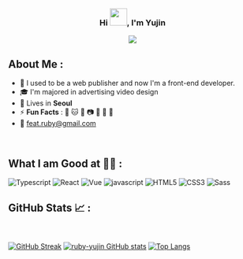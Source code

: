 
<h3 align="center" style="border-bottom:none;">Hi <img src="https://media.giphy.com/media/hvRJCLFzcasrR4ia7z/giphy.gif" width="35">,  I'm Yujin</h3>
<p align="center">
  <img src="https://media2.giphy.com/media/vzO0Vc8b2VBLi/giphy.gif?cid=ecf05e479j3uxwzfh0tqi5apby80ytdfrtsfv76x26svbrnd&rid=giphy.gif&ct=g"/>
</p>

## About Me :

- 🏢 I used to be a web publisher and now I'm a front-end developer.
- 🎓 I'm majored in advertising video design
- 🏡 Lives in **Seoul**
- ⚡ **Fun Facts** : 🐶 🐱 🍕 📷 🎥 🚞 🌿
- 💌 <feat.ruby@gmail.com>

<br>

## What I am Good at 🧑‍💻 :
<span><img alt="Typescript" src ="https://img.shields.io/badge/Typescript-3178C6.svg?&style=for-the-badge&logo=Typescript&logoColor=white"/></span>
<span><img alt="React" src ="https://img.shields.io/badge/React-61DAFB.svg?&style=for-the-badge&logo=React&logoColor=white"/></span>
<span><img alt="Vue" src ="https://img.shields.io/badge/Vue.js-4FC08D.svg?&style=for-the-badge&logo=Vue.js&logoColor=white"/></span>
<span><img alt="javascript" src ="https://img.shields.io/badge/Javascript-F7DF1E.svg?&style=for-the-badge&logo=Javascript&logoColor=white"/></span>
<span><img alt="HTML5" src ="https://img.shields.io/badge/HTML5-E34F26.svg?&style=for-the-badge&logo=HTML5&logoColor=white"/></span>
<span><img alt="CSS3" src ="https://img.shields.io/badge/CSS3-1572B6.svg?&style=for-the-badge&logo=CSS3&logoColor=white"/></span>
<span><img alt="Sass" src ="https://img.shields.io/badge/Sass-CC6699.svg?&style=for-the-badge&logo=Sass&logoColor=white"/></span>
<span></span>
<br/>

<span></span>
<span></span>
<span></span>
<span></span>








## GitHub Stats 📈 :

<br>

[![GitHub Streak](https://github-readme-streak-stats.herokuapp.com?user=ruby-yujin&theme=algolia&date_format=M%20j%5B%2C%20Y%5D)](https://git.io/streak-stats) [![ruby-yujin GitHub stats](https://github-readme-stats.vercel.app/api?username=ruby-yujin&theme=algolia)](https://github.com/ruby-yujin/github-readme-stats) [![Top Langs](https://github-readme-stats.vercel.app/api/top-langs/?username=ruby-yujin&theme=algolia)](https://github.com/ruby-yujin/github-readme-stats) 
<br>


<!--
## Activity Graph 📊 :

<br>

[![Ruby-yujin's github activity graph](https://activity-graph.herokuapp.com/graph?username=ruby-yujin&bg_color=000&color=fff&line=00E676&point=fff&hide_border=true)](https://github.com/ruby-yujin/github-readme-activity-graph)






**ruby-yujin/ruby-yujin** is a ✨ _special_ ✨ repository because its `README.md` (this file) appears on your GitHub profile.

Here are some ideas to get you started:

- 🔭 I’m currently working on ...
- 🌱 I’m currently learning ...
- 👯 I’m looking to collaborate on ...
- 🤔 I’m looking for help with ...
- 💬 Ask me about ...
- 📫 How to reach me: ...
- 😄 Pronouns: ...
- ⚡ Fun fact: ...
-->
